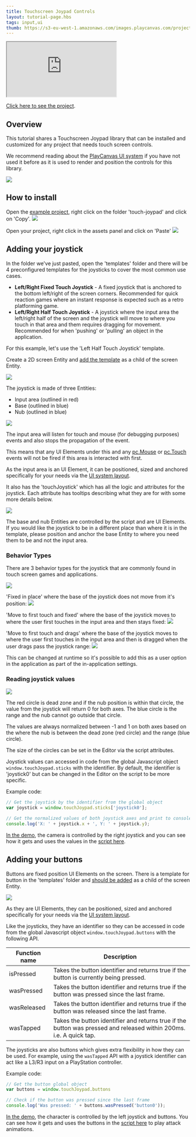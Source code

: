```yaml
---
title: Touchscreen Joypad Controls
layout: tutorial-page.hbs
tags: input,ui
thumb: https://s3-eu-west-1.amazonaws.com/images.playcanvas.com/projects/12/1007506/2F5E56-image-75.jpg
---
```


<iframe loading="lazy" src="https://playcanv.as/p/kvE0iJWc/" title="Touchscreen Joypad Controls"></iframe>

[Click here to see the project][project-link].

## Overview

This tutorial shares a Touchscreen Joypad library that can be installed and customized for any project that needs touch screen controls.

We recommend reading about the [PlayCanvas UI system][playcanvas-ui] if you have not used it before as it is used to render and position the controls for this library.

![][preview]

## How to install

Open the [example project][project-link], right click on the folder 'touch-joypad' and click on 'Copy'.
![][copy-folder]

Open your project, right click in the assets panel and click on 'Paste'
![][paste-folder]

## Adding your joystick

In the folder we've just pasted, open the 'templates' folder and there will be 4 preconfigured templates for the joysticks to cover the most common use cases.

* **Left/Right Fixed Touch Joystick** - A fixed joystick that is anchored to the bottom left/right of the screen corners. Recommended for quick reaction games where an instant response is expected such as a retro platforming game.
* **Left/Right Half Touch Joystick** - A joystick where the input area the left/right half of the screen and the joystick will move to where you touch in that area and them requires dragging for movement. Recommended for when 'pushing' or 'pulling' an object in the application.

For this example, let's use the 'Left Half Touch Joystick' template.

Create a 2D screen Entity and [add the template][add-template-docs] as a child of the screen Entity.

![][adding-left-half-joystick]

The joystick is made of three Entities:

- Input area (outlined in red)
- Base (outlined in blue)
- Nub (outlined in blue)

![][joystick-layout]

The input area will listen for touch and mouse (for debugging purposes) events and also stops the propagation of the event.

This means that any UI Elements under this and any [pc.Mouse][pc-app-mouse-api] or [pc.Touch][pc-app-touch-api] events will not be fired if this area is interacted with first.

As the input area is an UI Element, it can be positioned, sized and anchored specifically for your needs via the [UI system layout][elements-manual].

It also has the 'touchJoystick' which has all the logic and attributes for the joystick. Each attribute has tooltips describing what they are for with some more details below.

![][joystick-script-attributes]

The base and nub Entities are controlled by the script and are UI Elements. If you would like the joystick to be in a different place than where it is in the template, please position and anchor the base Entity to where you need them to be and not the input area.

### Behavior Types

There are 3 behavior types for the joystick that are commonly found in touch screen games and applications.

![][joystick-type]

'Fixed in place' where the base of the joystick does not move from it's position:
![][joystick-fixed]

'Move to first touch and fixed' where the base of the joystick moves to where the user first touches in the input area and then stays fixed:
![][joystick-relative-fixed]

'Move to first touch and drags' where the base of the joystick moves to where the user first touches in the input area and then is dragged when the user drags pass the joystick range:
![][joystick-relative-drag]

This can be changed at runtime so it's possible to add this as a user option in the application as part of the in-application settings.

### Reading joystick values

![][joystick-deadzone-range]

The red circle is dead zone and if the nub position is within that circle, the value from the joystick will return 0 for both axes. The blue circle is the range and the nub cannot go outside that circle.

The values are always normalized between -1 and 1 on both axes based on the where the nub is between the dead zone (red circle) and the range (blue circle).

The size of the circles can be set in the Editor via the script attributes.

Joystick values can accessed in code from the global Javascript object `window.touchJoypad.sticks` with the identifier. By default, the identifier is 'joystick0' but can be changed in the Editor on the script to be more specific.

Example code:

```javascript
// Get the joystick by the identifier from the global object
var joystick = window.touchJoypad.sticks['joystick0'];

// Get the normalized values of both joystick axes and print to console
console.log('X: ' + joystick.x + ', Y: ' + joystick.y);
```

[In the demo][project-link], the camera is controlled by the right joystick and you can see how it gets and uses the values in the [script here][orbit-camera-joypad-input-script].


## Adding your buttons

Buttons are fixed position UI Elements on the screen. There is a template for button in the 'templates' folder and [should be added][add-template-docs] as a child of the screen Entity.

![][adding-button]

As they are UI Elements, they can be positioned, sized and anchored specifically for your needs via the [UI system layout][elements-manual].

Like the joysticks, they have an identifier so they can be accessed in code from the global Javascript object `window.touchJoypad.buttons` with the following API.

| Function name | Description |
|---------------|-------------|
| isPressed     | Takes the button identifier and returns true if the button is currently being pressed. |
| wasPressed    | Takes the button identifier and returns true if the button was pressed since the last frame.
| wasReleased   | Takes the button identifier and returns true if the button was released since the last frame. |
| wasTapped     | Takes the button identifier and returns true if the button was pressed and released within 200ms. i.e. A quick tap. |

The joysticks are also buttons which gives extra flexibility in how they can be used. For example, using the `wasTapped` API with a joystick identifier can act like a L3/R3 input on a PlayStation controller.

Example code:

```javascript
// Get the button global object
var buttons = window.touchJoypad.buttons

// Check if the button was pressed since the last frame
console.log('Was pressed: ' + buttons.wasPressed('button0'));
```

[In the demo][project-link], the character is controlled by the left joystick and buttons. You can see how it gets and uses the buttons in the [script here][player-controller-script] to play attack animations.


[project-link]: https://playcanvas.com/project/1007506/overview/touchscreen-joypad-controls
[playcanvas-ui]: /user-manual/user-interface/
[copy-folder]: /images/tutorials/touchscreen-joypad-controls/copy-folder.gif
[paste-folder]: /images/tutorials/touchscreen-joypad-controls/paste-folder.gif
[preview]: /images/tutorials/touchscreen-joypad-controls/preview.gif
[add-template-docs]: /user-manual/templates/#adding-templates-in-your-scene
[adding-left-half-joystick]: /images/tutorials/touchscreen-joypad-controls/adding-left-half-joystick.gif
[adding-button]: /images/tutorials/touchscreen-joypad-controls/adding-button.gif
[joystick-layout]: /images/tutorials/touchscreen-joypad-controls/joystick-layout.png
[pc-app-mouse-api]: /api/pc.Mouse.html
[pc-app-touch-api]: /api/pc.Touch.html
[elements-manual]: /user-manual/user-interface/elements/
[joystick-script-attributes]: /images/tutorials/touchscreen-joypad-controls/joystick-script-attributes.gif
[joystick-fixed]: /images/tutorials/touchscreen-joypad-controls/joystick-fixed.gif
[joystick-relative-fixed]: /images/tutorials/touchscreen-joypad-controls/joystick-relative-fixed.gif
[joystick-relative-drag]: /images/tutorials/touchscreen-joypad-controls/joystick-relative-drag.gif
[joystick-type]: /images/tutorials/touchscreen-joypad-controls/joystick-type.png
[joystick-deadzone-range]: /images/tutorials/touchscreen-joypad-controls/joystick-deadzone-range.png
[orbit-camera-joypad-input-script]: https://playcanvas.com/editor/code/1007506?tabs=111433673
[player-controller-script]: https://playcanvas.com/editor/code/1007506?tabs=111432679